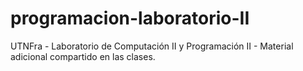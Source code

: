# programacion-laboratorio-II
UTNFra - Laboratorio de Computación II y Programación II - Material adicional compartido en las clases.
